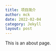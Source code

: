 ```yaml
---
title: 项目简介
author: mck
date: 2022-02-04
category: Jekyll
layout: post
---
```


This is an about page.
